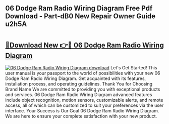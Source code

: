 ## 06 Dodge Ram Radio Wiring Diagram Free Pdf Download - Part-dB0 New Repair Owner Guide u2h5A

# <h2><a href="http://dfp4fbw.blite.top/?on=06+Dodge+Ram+Radio+Wiring+Diagram">🔗Download New 👉🔴 06 Dodge Ram Radio Wiring Diagram</a></h2>

[![06 Dodge Ram Radio Wiring Diagram download](https://i.imgur.com/lujVjoI.png)](http://dfp4fbw.blite.top/?on=06+Dodge+Ram+Radio+Wiring+Diagram)
Let's Get Started! This user manual is your passport to the world of possibilities with your new 06 Dodge Ram Radio Wiring Diagram. Get acquainted with its features, installation process, and operating guidelines. Thank You for Choosing Brand Name We are committed to providing you with exceptional products and services. 06 Dodge Ram Radio Wiring Diagram advanced features include object recognition, motion sensors, customizable alerts, and remote access, all of which can be customized to suit your preferences via the user interface. Your Success is Our Goal 06 Dodge Ram Radio Wiring Diagram. We are here to ensure your complete satisfaction with your new product.
